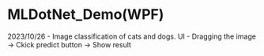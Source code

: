 # MLDotNet_Demo(WPF)
2023/10/26 -
  Image classification of cats and dogs.
  UI - 
    Dragging the image -> Ckick predict button -> Show result
